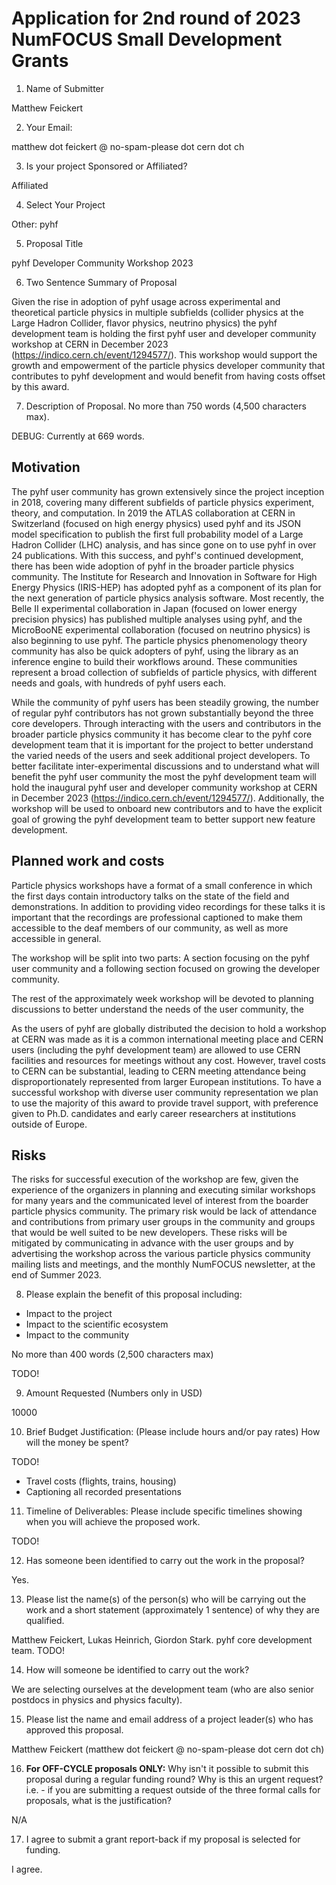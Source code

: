 # Application for 2nd round of 2023 NumFOCUS Small Development Grants

1. Name of Submitter

Matthew Feickert

2. Your Email:

matthew dot feickert @ no-spam-please dot cern dot ch

3. Is your project Sponsored or Affiliated?

Affiliated

4. Select Your Project

Other: pyhf

5. Proposal Title

pyhf Developer Community Workshop 2023

6. Two Sentence Summary of Proposal

Given the rise in adoption of pyhf usage across experimental and theoretical particle physics in multiple subfields (collider physics at the Large Hadron Collider, flavor physics, neutrino physics) the pyhf development team is holding the first pyhf user and developer community workshop at CERN in December 2023 (https://indico.cern.ch/event/1294577/). This workshop would support the growth and empowerment of the particle physics developer community that contributes to pyhf development and would benefit from having costs offset by this award.

7. Description of Proposal. No more than 750 words (4,500 characters max).

DEBUG: Currently at 669 words.

## Motivation

The pyhf user community has grown extensively since the project inception in 2018, covering many different subfields of particle physics experiment, theory, and computation.
In 2019 the ATLAS collaboration at CERN in Switzerland (focused on high energy physics) used pyhf and its JSON model specification to publish the first full probability model of a Large Hadron Collider (LHC) analysis, and has since gone on to use pyhf in over 24 publications.
With this success, and pyhf's continued development, there has been wide adoption of pyhf in the broader particle physics community.
The Institute for Research and Innovation in Software for High Energy Physics (IRIS-HEP) has adopted pyhf as a component of its plan for the next generation of particle physics analysis software.
Most recently, the Belle II experimental collaboration in Japan (focused on lower energy precision physics) has published multiple analyses using pyhf, and the MicroBooNE experimental collaboration (focused on neutrino physics) is also beginning to use pyhf.
The particle physics phenomenology theory community has also be quick adopters of pyhf, using the library as an inference engine to build their workflows around.
These communities represent a broad collection of subfields of particle physics, with different needs and goals, with hundreds of pyhf users each.

While the community of pyhf users has been steadily growing, the number of regular pyhf contributors has not grown substantially beyond the three core developers.
Through interacting with the users and contributors in the broader particle physics community it has become clear to the pyhf core development team that it is important for the project to better understand the varied needs of the users and seek additional project developers.
To better facilitate inter-experimental discussions and to understand what will benefit the pyhf user community the most the pyhf development team will hold the inaugural pyhf user and developer community workshop at CERN in December 2023 (https://indico.cern.ch/event/1294577/).
Additionally, the workshop will be used to onboard new contributors and to have the explicit goal of growing the pyhf development team to better support new feature development.

## Planned work and costs

Particle physics workshops have a format of a small conference in which the first days contain introductory talks on the state of the field and demonstrations.
In addition to providing video recordings for these talks it is important that the recordings are professional captioned to make them accessible to the deaf members of our community, as well as more accessible in general.

The workshop will be split into two parts: A section focusing on the pyhf user community and a following section focused on growing the developer community.

The rest of the approximately week workshop will be devoted to planning discussions to better understand the needs of the user community, the

As the users of pyhf are globally distributed the decision to hold a workshop at CERN was made as it is a common international meeting place and CERN users (including the pyhf development team) are allowed to use CERN facilities and resources for meetings without any cost.
However, travel costs to CERN can be substantial, leading to CERN meeting attendance being disproportionately represented from larger European institutions.
To have a successful workshop with diverse user community representation we plan to use the majority of this award to provide travel support, with preference given to Ph.D. candidates and early career researchers at institutions outside of Europe.

## Risks

The risks for successful execution of the workshop are few, given the experience of the organizers in planning and executing similar workshops for many years and the communicated level of interest from the boarder particle physics community.
The primary risk would be lack of attendance and contributions from primary user groups in the community and groups that would be well suited to be new developers.
These risks will be mitigated by communicating in advance with the user groups and by advertising the workshop across the various particle physics community mailing lists and meetings, and the monthly NumFOCUS newsletter, at the end of Summer 2023.

8. Please explain the benefit of this proposal including:
- Impact to the project
- Impact to the scientific ecosystem
- Impact to the community

No more than 400 words (2,500 characters max)

TODO!

9. Amount Requested (Numbers only in USD)

10000

10. Brief Budget Justification: (Please include hours and/or pay rates) How will the money be spent?

TODO!
* Travel costs (flights, trains, housing)
* Captioning all recorded presentations

11. Timeline of Deliverables: Please include specific timelines showing when you will achieve the proposed work.

TODO!

12. Has someone been identified to carry out the work in the proposal?

Yes.

13. Please list the name(s) of the person(s) who will be carrying out the work and a short statement (approximately 1 sentence) of why they are qualified.

Matthew Feickert, Lukas Heinrich, Giordon Stark.
pyhf core development team.
TODO!

14. How will someone be identified to carry out the work?

We are selecting ourselves at the development team (who are also senior postdocs in physics and physics faculty).

15. Please list the name and email address of a project leader(s) who has approved this proposal.

Matthew Feickert (matthew dot feickert @ no-spam-please dot cern dot ch)

16. **For OFF-CYCLE proposals ONLY:** Why isn't it possible to submit this proposal during a regular funding round? Why is this an urgent request? i.e. - if you are submitting a request outside of the three formal calls for proposals, what is the justification?

N/A

17. I agree to submit a grant report-back if my proposal is selected for funding.

I agree.
